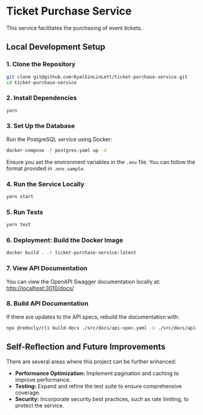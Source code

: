 # Ticket Purchase Service

This service facilitates the purchasing of event tickets.

## Local Development Setup

### 1. Clone the Repository

```bash
git clone git@github.com:KyalSinLinLett/ticket-purchase-service.git
cd ticket-purchase-service
```

### 2. Install Dependencies

```bash
yarn
```

### 3. Set Up the Database

Run the PostgreSQL service using Docker:

```bash
docker-compose -f postgres.yaml up -d
```

Ensure you set the environment variables in the `.env` file. You can follow the
format provided in `.env.sample`.

### 4. Run the Service Locally

```bash
yarn start
```

### 5. Run Tests

```bash
yarn test
```

### 6. Deployment: Build the Docker Image

```bash
docker build . -t ticket-purchase-service:latest
```

### 7. View API Documentation

You can view the OpenAPI Swagger documentation locally at:
[http://localhost:3010/docs/](http://localhost:3010/docs/)

### 8. Build API Documentation

If there are updates to the API specs, rebuild the documentation with:

```bash
npx @redocly/cli build-docs ./src/docs/api-spec.yaml -o ./src/docs/api-spec.html
```

## Self-Reflection and Future Improvements

There are several areas where this project can be further enhanced:

- **Performance Optimization:** Implement pagination and caching to improve
  performance.
- **Testing:** Expand and refine the test suite to ensure comprehensive
  coverage.
- **Security:** Incorporate security best practices, such as rate limiting, to
  protect the service.
